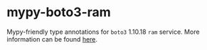 # mypy-boto3-ram

Mypy-friendly type annotations for `boto3` 1.10.18 `ram` service.
More information can be found [here](https://github.com/vemel/mypy_boto3).